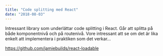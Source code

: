 ```yaml
---
title: "Code splitting med React"
date: "2018-08-03"
---
```


Intressant library som underlättar code splitting i React. Går att splitta på både komponentnivå och på routenivå. Vore intressant att se om det är lika enkelt att implementera i praktiken som det verkar...

https://github.com/jamiebuilds/react-loadable
